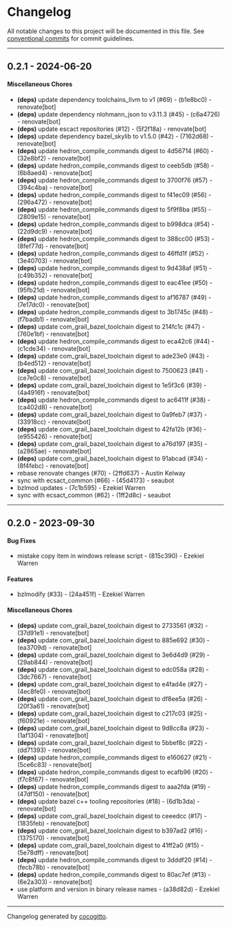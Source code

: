 # Changelog
All notable changes to this project will be documented in this file. See [conventional commits](https://www.conventionalcommits.org/) for commit guidelines.

- - -
## 0.2.1 - 2024-06-20
#### Miscellaneous Chores
- **(deps)** update dependency toolchains_llvm to v1 (#69) - (b1e8bc0) - renovate[bot]
- **(deps)** update dependency nlohmann_json to v3.11.3 (#45) - (c6a4726) - renovate[bot]
- **(deps)** update escact repositories (#12) - (5f2f18a) - renovate[bot]
- **(deps)** update dependency bazel_skylib to v1.5.0 (#42) - (7162d68) - renovate[bot]
- **(deps)** update hedron_compile_commands digest to 4d56714 (#60) - (32e8bf2) - renovate[bot]
- **(deps)** update hedron_compile_commands digest to ceeb5db (#58) - (6b8aed4) - renovate[bot]
- **(deps)** update hedron_compile_commands digest to 3700f76 (#57) - (394c4ba) - renovate[bot]
- **(deps)** update hedron_compile_commands digest to f41ec09 (#56) - (296a472) - renovate[bot]
- **(deps)** update hedron_compile_commands digest to 5f9f8ba (#55) - (2809e15) - renovate[bot]
- **(deps)** update hedron_compile_commands digest to b998dca (#54) - (22d9dc9) - renovate[bot]
- **(deps)** update hedron_compile_commands digest to 388cc00 (#53) - (8fef77d) - renovate[bot]
- **(deps)** update hedron_compile_commands digest to 46ffd1f (#52) - (3e40703) - renovate[bot]
- **(deps)** update hedron_compile_commands digest to 9d438af (#51) - (c49b352) - renovate[bot]
- **(deps)** update hedron_compile_commands digest to eac41ee (#50) - (95fb21d) - renovate[bot]
- **(deps)** update hedron_compile_commands digest to af16787 (#49) - (7e17dc0) - renovate[bot]
- **(deps)** update hedron_compile_commands digest to 3b1745c (#48) - (f7badb1) - renovate[bot]
- **(deps)** update com_grail_bazel_toolchain digest to 214fc1c (#47) - (760e1bf) - renovate[bot]
- **(deps)** update hedron_compile_commands digest to eca42c6 (#44) - (c1cde34) - renovate[bot]
- **(deps)** update com_grail_bazel_toolchain digest to ade23e0 (#43) - (b4ed512) - renovate[bot]
- **(deps)** update com_grail_bazel_toolchain digest to 7500623 (#41) - (ce7e0c8) - renovate[bot]
- **(deps)** update com_grail_bazel_toolchain digest to 1e5f3c6 (#39) - (4a4916f) - renovate[bot]
- **(deps)** update hedron_compile_commands digest to ac6411f (#38) - (ca402d8) - renovate[bot]
- **(deps)** update com_grail_bazel_toolchain digest to 0a9feb7 (#37) - (33918cc) - renovate[bot]
- **(deps)** update com_grail_bazel_toolchain digest to 42fa12b (#36) - (e955426) - renovate[bot]
- **(deps)** update com_grail_bazel_toolchain digest to a76d197 (#35) - (a2865ae) - renovate[bot]
- **(deps)** update com_grail_bazel_toolchain digest to 91abcad (#34) - (8f4febc) - renovate[bot]
- rebase renovate changes (#70) - (2ffd637) - Austin Kelway
- sync with ecsact_common (#66) - (45d4173) - seaubot
- bzlmod updates - (7c1b595) - Ezekiel Warren
- sync with ecsact_common (#62) - (1ff2d8c) - seaubot

- - -

## 0.2.0 - 2023-09-30
#### Bug Fixes
- mistake copy item in windows release script - (815c390) - Ezekiel Warren
#### Features
- bzlmodify (#33) - (24a451f) - Ezekiel Warren
#### Miscellaneous Chores
- **(deps)** update com_grail_bazel_toolchain digest to 2733561 (#32) - (37d91e1) - renovate[bot]
- **(deps)** update com_grail_bazel_toolchain digest to 885e692 (#30) - (ea3709d) - renovate[bot]
- **(deps)** update com_grail_bazel_toolchain digest to 3e6d4d9 (#29) - (29ab844) - renovate[bot]
- **(deps)** update com_grail_bazel_toolchain digest to edc058a (#28) - (3dc7667) - renovate[bot]
- **(deps)** update com_grail_bazel_toolchain digest to e4fad4e (#27) - (4ec8fe0) - renovate[bot]
- **(deps)** update com_grail_bazel_toolchain digest to df8ee5a (#26) - (20f3a61) - renovate[bot]
- **(deps)** update com_grail_bazel_toolchain digest to c217c03 (#25) - (f60921e) - renovate[bot]
- **(deps)** update com_grail_bazel_toolchain digest to 9d8cc8a (#23) - (1af1304) - renovate[bot]
- **(deps)** update com_grail_bazel_toolchain digest to 5bbef8c (#22) - (dd71393) - renovate[bot]
- **(deps)** update hedron_compile_commands digest to e160627 (#21) - (5ce6c83) - renovate[bot]
- **(deps)** update hedron_compile_commands digest to ecafb96 (#20) - (f7c8f67) - renovate[bot]
- **(deps)** update hedron_compile_commands digest to aaa2fda (#19) - (47df150) - renovate[bot]
- **(deps)** update bazel c++ tooling repositories (#18) - (6d1b3da) - renovate[bot]
- **(deps)** update com_grail_bazel_toolchain digest to ceeedcc (#17) - (1835feb) - renovate[bot]
- **(deps)** update com_grail_bazel_toolchain digest to b397ad2 (#16) - (1375170) - renovate[bot]
- **(deps)** update com_grail_bazel_toolchain digest to 41ff2a0 (#15) - (5e78dff) - renovate[bot]
- **(deps)** update hedron_compile_commands digest to 3dddf20 (#14) - (fecb78b) - renovate[bot]
- **(deps)** update hedron_compile_commands digest to 80ac7ef (#13) - (6e2a303) - renovate[bot]
- use platform and version in binary release names - (a38d82d) - Ezekiel Warren

- - -

Changelog generated by [cocogitto](https://github.com/cocogitto/cocogitto).
